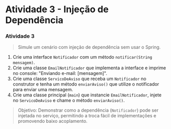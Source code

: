 # Atividade 3 - Injeção de Dependência


### Atividade 3

> Simule um cenário com injeção de dependência sem usar o Spring.

1. Crie uma interface `Notificador` com um método `notificar(String mensagem)`.
2. Crie uma classe `EmailNotificador` que implementa a interface e imprime no console:
   "Enviando e-mail: [mensagem]".
3. Crie uma classe `ServicoDeAviso` que receba um `Notificador` no construtor e tenha um método `enviarAviso()` que utilize o notificador para enviar uma mensagem.
4. Crie uma classe principal (`main`) que instancie `EmailNotificador`, injete no `ServicoDeAviso` e chame o método `enviarAviso()`.

> Objetivo: Demonstrar como a dependência (`Notificador`) pode ser injetada no serviço, permitindo a troca fácil de implementações e promovendo baixo acoplamento.
